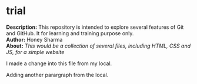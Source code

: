 # trial

<b>Description:</b> This repository is intended to explore several features of Git and GitHub. It for learning and training purpose only.
<br>
<b>Author:</b> Honey Sharma
<br>
<b>About:</b> <i>This would be a collection of several files, including HTML, CSS and JS, for a simple website</i>

<p>I made a change into this file from my local.</p>
<p>Adding another parargraph from the local.</p>
